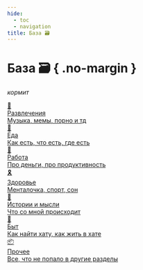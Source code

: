 ```yaml
---
hide:
  - toc
  - navigation
title: База 🗃️
---
```


# База 🗃️ { .no-margin }

_кормит_

<div class="grid-2d">

<a href="./fun" class="link-card">
  <div class="card-icon">🎊</div>
  <div class="card-title">Развлечения</div>
  <div class="card-subtitle">Музыка, мемы, порно и тд</div>
</a>

<a href="./food" class="link-card">
  <div class="card-icon">🐷</div>
  <div class="card-title">Еда</div>
  <div class="card-subtitle">Как есть, что есть, где есть</div>
</a>

<a href="./work" class="link-card">
  <div class="card-icon">👷</div>
  <div class="card-title">Работа</div>
  <div class="card-subtitle">Про деньги, про продуктивность</div>
</a>

<a href="./hp" class="link-card">
  <div class="card-icon">🎗️</div>
  <div class="card-title">Здоровье</div>
  <div class="card-subtitle">Менталочка, спорт, сон</div>
</a>

<a href="./mind/how" class="link-card">
  <div class="card-icon">🤔</div>
  <div class="card-title">Истории и мысли</div>
  <div class="card-subtitle">Что со мной происходит</div>
</a>

<a href="./daily/Home" class="link-card">
  <div class="card-icon">🧽</div>
  <div class="card-title">Быт</div>
  <div class="card-subtitle">Как найти хату, как жить в хате</div>
</a>

<a href="etc/write" class="link-card ">
  <div class="card-icon">📦</div>
  <div class="card-title">Прочее</div>
  <div class="card-subtitle">Все, что не попало в другие разделы</div>
</a>

</div>
